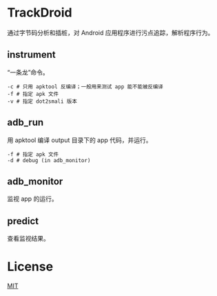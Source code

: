 # TrackDroid

通过字节码分析和插桩，对 Android 应用程序进行污点追踪，解析程序行为。

## instrument

“一条龙”命令。

```
-c # 只用 apktool 反编译；一般用来测试 app 能不能被反编译
-f # 指定 apk 文件
-v # 指定 dot2smali 版本
```

## adb_run 

用 apktool 编译 output 目录下的 app 代码，并运行。

```
-f # 指定 apk 文件
-d # debug (in adb_monitor)
```

## adb_monitor

监视 app 的运行。

## predict

查看监视结果。

# License

[MIT](http://opensource.org/licenses/MIT)
